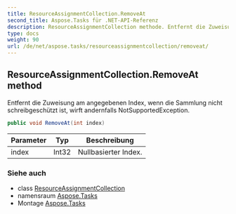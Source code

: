 ```yaml
---
title: ResourceAssignmentCollection.RemoveAt
second_title: Aspose.Tasks für .NET-API-Referenz
description: ResourceAssignmentCollection methode. Entfernt die Zuweisung am angegebenen Index wenn die Sammlung nicht schreibgeschützt ist wirft andernfalls NotSupportedException.
type: docs
weight: 90
url: /de/net/aspose.tasks/resourceassignmentcollection/removeat/
---
```

## ResourceAssignmentCollection.RemoveAt method

Entfernt die Zuweisung am angegebenen Index, wenn die Sammlung nicht schreibgeschützt ist, wirft andernfalls NotSupportedException.

```csharp
public void RemoveAt(int index)
```

| Parameter | Typ | Beschreibung |
| --- | --- | --- |
| index | Int32 | Nullbasierter Index. |

### Siehe auch

* class [ResourceAssignmentCollection](../)
* namensraum [Aspose.Tasks](../../resourceassignmentcollection/)
* Montage [Aspose.Tasks](../../../)


